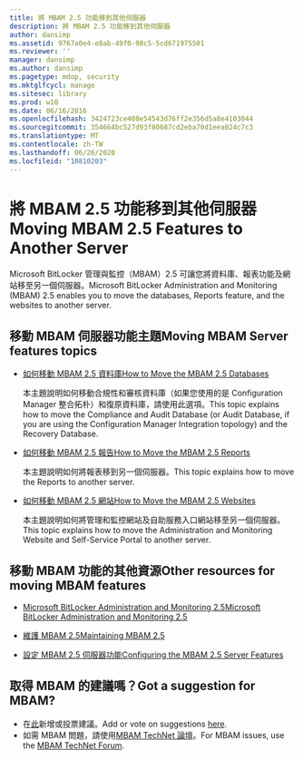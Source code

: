 ```yaml
---
title: 將 MBAM 2.5 功能移到其他伺服器
description: 將 MBAM 2.5 功能移到其他伺服器
author: dansimp
ms.assetid: 9767a0e4-e8ab-49f0-98c5-5cd671975501
ms.reviewer: ''
manager: dansimp
ms.author: dansimp
ms.pagetype: mdop, security
ms.mktglfcycl: manage
ms.sitesec: library
ms.prod: w10
ms.date: 06/16/2016
ms.openlocfilehash: 3424723ce408e54543d76ff2e356d5a8e4103044
ms.sourcegitcommit: 354664bc527d93f80687cd2eba70d1eea024c7c3
ms.translationtype: MT
ms.contentlocale: zh-TW
ms.lasthandoff: 06/26/2020
ms.locfileid: "10810203"
---
```

# <span data-ttu-id="83604-103">將 MBAM 2.5 功能移到其他伺服器</span><span class="sxs-lookup"><span data-stu-id="83604-103">Moving MBAM 2.5 Features to Another Server</span></span>


<span data-ttu-id="83604-104">Microsoft BitLocker 管理與監控（MBAM）2.5 可讓您將資料庫、報表功能及網站移至另一個伺服器。</span><span class="sxs-lookup"><span data-stu-id="83604-104">Microsoft BitLocker Administration and Monitoring (MBAM) 2.5 enables you to move the databases, Reports feature, and the websites to another server.</span></span>

## <span data-ttu-id="83604-105">移動 MBAM 伺服器功能主題</span><span class="sxs-lookup"><span data-stu-id="83604-105">Moving MBAM Server features topics</span></span>


-   [<span data-ttu-id="83604-106">如何移動 MBAM 2.5 資料庫</span><span class="sxs-lookup"><span data-stu-id="83604-106">How to Move the MBAM 2.5 Databases</span></span>](how-to-move-the-mbam-25-databases.md)

    <span data-ttu-id="83604-107">本主題說明如何移動合規性和審核資料庫（如果您使用的是 Configuration Manager 整合拓朴）和復原資料庫，請使用此選項。</span><span class="sxs-lookup"><span data-stu-id="83604-107">This topic explains how to move the Compliance and Audit Database (or Audit Database, if you are using the Configuration Manager Integration topology) and the Recovery Database.</span></span>

-   [<span data-ttu-id="83604-108">如何移動 MBAM 2.5 報告</span><span class="sxs-lookup"><span data-stu-id="83604-108">How to Move the MBAM 2.5 Reports</span></span>](how-to-move-the-mbam-25-reports.md)

    <span data-ttu-id="83604-109">本主題說明如何將報表移到另一個伺服器。</span><span class="sxs-lookup"><span data-stu-id="83604-109">This topic explains how to move the Reports to another server.</span></span>

-   [<span data-ttu-id="83604-110">如何移動 MBAM 2.5 網站</span><span class="sxs-lookup"><span data-stu-id="83604-110">How to Move the MBAM 2.5 Websites</span></span>](how-to-move-the-mbam-25-websites.md)

    <span data-ttu-id="83604-111">本主題說明如何將管理和監控網站及自助服務入口網站移至另一個伺服器。</span><span class="sxs-lookup"><span data-stu-id="83604-111">This topic explains how to move the Administration and Monitoring Website and Self-Service Portal to another server.</span></span>

## <a href="" id="other-resources-for-moving-mbam-features-"></a><span data-ttu-id="83604-112">移動 MBAM 功能的其他資源</span><span class="sxs-lookup"><span data-stu-id="83604-112">Other resources for moving MBAM features</span></span>


-   [<span data-ttu-id="83604-113">Microsoft BitLocker Administration and Monitoring 2.5</span><span class="sxs-lookup"><span data-stu-id="83604-113">Microsoft BitLocker Administration and Monitoring 2.5</span></span>](index.md)

-   [<span data-ttu-id="83604-114">維護 MBAM 2.5</span><span class="sxs-lookup"><span data-stu-id="83604-114">Maintaining MBAM 2.5</span></span>](maintaining-mbam-25.md)

-   [<span data-ttu-id="83604-115">設定 MBAM 2.5 伺服器功能</span><span class="sxs-lookup"><span data-stu-id="83604-115">Configuring the MBAM 2.5 Server Features</span></span>](configuring-the-mbam-25-server-features.md)

## <span data-ttu-id="83604-116">取得 MBAM 的建議嗎？</span><span class="sxs-lookup"><span data-stu-id="83604-116">Got a suggestion for MBAM?</span></span>
- <span data-ttu-id="83604-117">在[此](http://mbam.uservoice.com/forums/268571-microsoft-bitlocker-administration-and-monitoring)新增或投票建議。</span><span class="sxs-lookup"><span data-stu-id="83604-117">Add or vote on suggestions [here](http://mbam.uservoice.com/forums/268571-microsoft-bitlocker-administration-and-monitoring).</span></span> 
- <span data-ttu-id="83604-118">如需 MBAM 問題，請使用[MBAM TechNet 論壇](https://social.technet.microsoft.com/Forums/home?forum=mdopmbam)。</span><span class="sxs-lookup"><span data-stu-id="83604-118">For MBAM issues, use the [MBAM TechNet Forum](https://social.technet.microsoft.com/Forums/home?forum=mdopmbam).</span></span>

 

 






